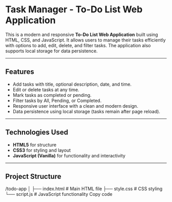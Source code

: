 # Task Manager - To-Do List Web Application

This is a modern and responsive **To-Do List Web Application** built using HTML, CSS, and JavaScript. It allows users to manage their tasks efficiently with options to add, edit, delete, and filter tasks. The application also supports local storage for data persistence.

---

## Features
- Add tasks with title, optional description, date, and time.
- Edit or delete tasks at any time.
- Mark tasks as completed or pending.
- Filter tasks by All, Pending, or Completed.
- Responsive user interface with a clean and modern design.
- Data persistence using local storage (tasks remain after page reload).

---

## Technologies Used
- **HTML5** for structure
- **CSS3** for styling and layout
- **JavaScript (Vanilla)** for functionality and interactivity

---

## Project Structure
/todo-app
│
├── index.html # Main HTML file
├── style.css # CSS styling
└── script.js # JavaScript functionality
Copy code

